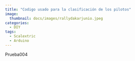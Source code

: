 ```yaml
---
title: "Codigo usado para la clasificación de los pilotos"
image: 
  thumbnail: docs/images/rallydakarjunio.jpeg
categories:
  - DIY
tags:
  - Scalextric
  - Arduino
---
```


Prueba004
